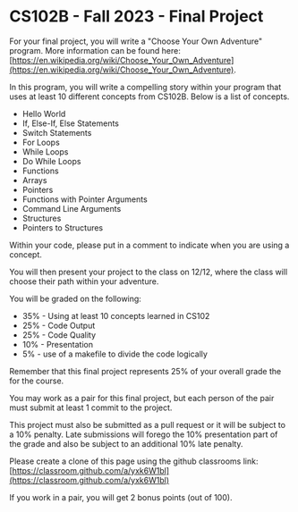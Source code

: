 # CS102B - Fall 2023 - Final Project

For your final project, you will write a "Choose Your Own Adventure" program. More information can be found here: [https://en.wikipedia.org/wiki/Choose_Your_Own_Adventure](https://en.wikipedia.org/wiki/Choose_Your_Own_Adventure).

In this program, you will write a compelling story within your program that uses at least 10 different concepts from CS102B. Below is a list of concepts.
- Hello World
- If, Else-If, Else Statements
- Switch Statements
- For Loops
- While Loops
- Do While Loops
- Functions
- Arrays
- Pointers
- Functions with Pointer Arguments
- Command Line Arguments
- Structures
- Pointers to Structures

Within your code, please put in a comment to indicate when you are using a concept.

You will then present your project to the class on 12/12, where the class will choose their path within your adventure.

You will be graded on the following:
- 35% - Using at least 10 concepts learned in CS102
- 25% - Code Output
- 25% - Code Quality
- 10% - Presentation
- 5% - use of a makefile to divide the code logically

Remember that this final project represents 25% of your overall grade the for the course.

You may work as a pair for this final project, but each person of the pair must submit at least 1 commit to the project.  

This project must also be submitted as a pull request or it will be subject to a 10% penalty. Late submissions will forego the 10% presentation part of the grade and also be subject to an additional 10% late penalty.  

Please create a clone of this page using the github classrooms link: [https://classroom.github.com/a/yxk6W1bl](https://classroom.github.com/a/yxk6W1bl)

If you work in a pair, you will get 2 bonus points (out of 100).

